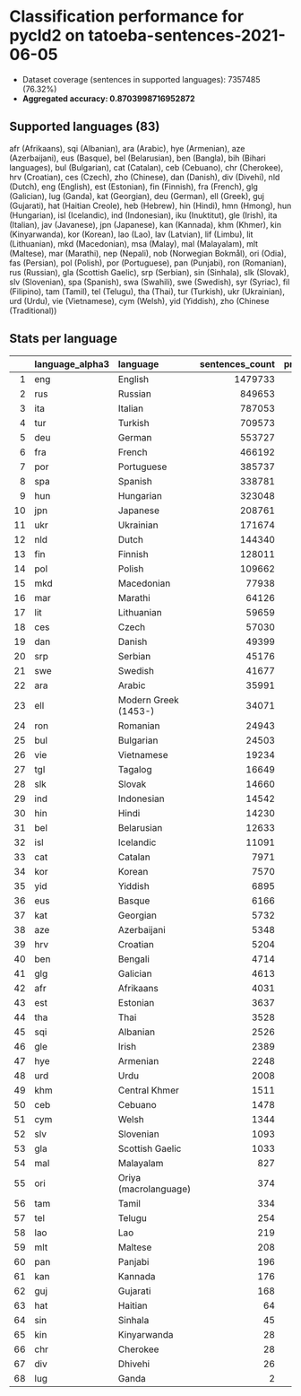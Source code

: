 # Classification performance for pycld2 on tatoeba-sentences-2021-06-05

- Dataset coverage (sentences in supported languages): 7357485 (76.32%)
- **Aggregated accuracy: 0.8703998716952872**

## Supported languages (83)
afr (Afrikaans), sqi (Albanian), ara (Arabic), hye (Armenian), aze (Azerbaijani), eus (Basque), bel (Belarusian), ben (Bangla), bih (Bihari languages), bul (Bulgarian), cat (Catalan), ceb (Cebuano), chr (Cherokee), hrv (Croatian), ces (Czech), zho (Chinese), dan (Danish), div (Divehi), nld (Dutch), eng (English), est (Estonian), fin (Finnish), fra (French), glg (Galician), lug (Ganda), kat (Georgian), deu (German), ell (Greek), guj (Gujarati), hat (Haitian Creole), heb (Hebrew), hin (Hindi), hmn (Hmong), hun (Hungarian), isl (Icelandic), ind (Indonesian), iku (Inuktitut), gle (Irish), ita (Italian), jav (Javanese), jpn (Japanese), kan (Kannada), khm (Khmer), kin (Kinyarwanda), kor (Korean), lao (Lao), lav (Latvian), lif (Limbu), lit (Lithuanian), mkd (Macedonian), msa (Malay), mal (Malayalam), mlt (Maltese), mar (Marathi), nep (Nepali), nob (Norwegian Bokmål), ori (Odia), fas (Persian), pol (Polish), por (Portuguese), pan (Punjabi), ron (Romanian), rus (Russian), gla (Scottish Gaelic), srp (Serbian), sin (Sinhala), slk (Slovak), slv (Slovenian), spa (Spanish), swa (Swahili), swe (Swedish), syr (Syriac), fil (Filipino), tam (Tamil), tel (Telugu), tha (Thai), tur (Turkish), ukr (Ukrainian), urd (Urdu), vie (Vietnamese), cym (Welsh), yid (Yiddish), zho (Chinese (Traditional))

## Stats per language
|    | language_alpha3   | language              |   sentences_count |   precision |   recall |      tp |    fp |      tn |     fn |
|---:|:------------------|:----------------------|------------------:|------------:|---------:|--------:|------:|--------:|-------:|
|  1 | eng               | English               |           1479733 |       0.954 |    0.970 | 1435203 | 68588 | 5809164 |  44530 |
|  2 | rus               | Russian               |            849653 |       0.998 |    0.830 |  705549 |  1667 | 6506165 | 144104 |
|  3 | ita               | Italian               |            787053 |       0.999 |    0.689 |  542549 |   441 | 6569991 | 244504 |
|  4 | tur               | Turkish               |            709573 |       1.000 |    0.923 |  654731 |   189 | 6647723 |  54842 |
|  5 | deu               | German                |            553727 |       1.000 |    0.954 |  528244 |   183 | 6803575 |  25483 |
|  6 | fra               | French                |            466192 |       0.999 |    0.845 |  394106 |   372 | 6890921 |  72086 |
|  7 | por               | Portuguese            |            385737 |       0.981 |    0.865 |  333763 |  6370 | 6965378 |  51974 |
|  8 | spa               | Spanish               |            338781 |       0.994 |    0.798 |  270207 |  1677 | 7017027 |  68574 |
|  9 | hun               | Hungarian             |            323048 |       1.000 |    0.935 |  302013 |   132 | 7034305 |  21035 |
| 10 | jpn               | Japanese              |            208761 |       1.000 |    0.999 |  208635 |     0 | 7148724 |    126 |
| 11 | ukr               | Ukrainian             |            171674 |       0.991 |    0.791 |  135799 |  1168 | 7184643 |  35875 |
| 12 | nld               | Dutch                 |            144340 |       0.994 |    0.820 |  118356 |   662 | 7212483 |  25984 |
| 13 | fin               | Finnish               |            128011 |       0.999 |    0.909 |  116372 |   160 | 7229314 |  11639 |
| 14 | pol               | Polish                |            109662 |       0.999 |    0.926 |  101512 |    75 | 7247748 |   8150 |
| 15 | mkd               | Macedonian            |             77938 |       0.969 |    0.477 |   37213 |  1178 | 7278369 |  40725 |
| 16 | mar               | Marathi               |             64126 |       1.000 |    0.967 |   62024 |    24 | 7293335 |   2102 |
| 17 | lit               | Lithuanian            |             59659 |       0.997 |    0.914 |   54501 |   144 | 7297682 |   5158 |
| 18 | ces               | Czech                 |             57030 |       0.970 |    0.891 |   50816 |  1551 | 7298904 |   6214 |
| 19 | dan               | Danish                |             49399 |       0.877 |    0.698 |   34494 |  4854 | 7303232 |  14905 |
| 20 | srp               | Serbian               |             45176 |       0.246 |    0.564 |   25486 | 77950 | 7234359 |  19690 |
| 21 | swe               | Swedish               |             41677 |       0.996 |    0.761 |   31709 |   135 | 7315673 |   9968 |
| 22 | ara               | Arabic                |             35991 |       1.000 |    0.776 |   27916 |     1 | 7321493 |   8075 |
| 23 | ell               | Modern Greek (1453-)  |             34071 |       1.000 |    1.000 |   34071 |    14 | 7323400 |      0 |
| 24 | ron               | Romanian              |             24943 |       0.963 |    0.811 |   20227 |   787 | 7331755 |   4716 |
| 25 | bul               | Bulgarian             |             24503 |       0.852 |    0.700 |   17140 |  2967 | 7330015 |   7363 |
| 26 | vie               | Vietnamese            |             19234 |       0.995 |    0.991 |   19062 |   103 | 7338148 |    172 |
| 27 | tgl               | Tagalog               |             16649 |       0.988 |    0.789 |   13136 |   166 | 7340670 |   3513 |
| 28 | slk               | Slovak                |             14660 |       0.693 |    0.788 |   11559 |  5110 | 7337715 |   3101 |
| 29 | ind               | Indonesian            |             14542 |       0.865 |    0.775 |   11270 |  1756 | 7341187 |   3272 |
| 30 | hin               | Hindi                 |             14230 |       0.918 |    0.973 |   13848 |  1230 | 7342025 |    382 |
| 31 | bel               | Belarusian            |             12633 |       0.929 |    0.885 |   11176 |   855 | 7343997 |   1457 |
| 32 | isl               | Icelandic             |             11091 |       0.996 |    0.925 |   10261 |    39 | 7346355 |    830 |
| 33 | cat               | Catalan               |              7971 |       0.806 |    0.685 |    5464 |  1317 | 7348197 |   2507 |
| 34 | kor               | Korean                |              7570 |       1.000 |    0.991 |    7500 |     0 | 7349915 |     70 |
| 35 | yid               | Yiddish               |              6895 |       1.000 |    0.937 |    6460 |     0 | 7350590 |    435 |
| 36 | eus               | Basque                |              6166 |       0.972 |    0.893 |    5505 |   158 | 7351161 |    661 |
| 37 | kat               | Georgian              |              5732 |       1.000 |    1.000 |    5731 |     0 | 7351753 |      1 |
| 38 | aze               | Azerbaijani           |              5348 |       0.509 |    0.870 |    4651 |  4486 | 7347651 |    697 |
| 39 | hrv               | Croatian              |              5204 |       0.270 |    0.565 |    2942 |  7957 | 7344324 |   2262 |
| 40 | ben               | Bengali               |              4714 |       1.000 |    0.777 |    3662 |     0 | 7352771 |   1052 |
| 41 | glg               | Galician              |              4613 |       0.292 |    0.668 |    3081 |  7456 | 7345416 |   1532 |
| 42 | afr               | Afrikaans             |              4031 |       0.446 |    0.826 |    3330 |  4132 | 7349322 |    701 |
| 43 | est               | Estonian              |              3637 |       0.908 |    0.752 |    2734 |   278 | 7353570 |    903 |
| 44 | tha               | Thai                  |              3528 |       1.000 |    1.000 |    3528 |     0 | 7353957 |      0 |
| 45 | sqi               | Albanian              |              2526 |       0.962 |    0.909 |    2295 |    91 | 7354868 |    231 |
| 46 | gle               | Irish                 |              2389 |       0.938 |    0.884 |    2112 |   140 | 7354956 |    277 |
| 47 | hye               | Armenian              |              2248 |       1.000 |    1.000 |    2247 |     0 | 7355237 |      1 |
| 48 | urd               | Urdu                  |              2008 |       0.997 |    0.948 |    1903 |     5 | 7355472 |    105 |
| 49 | khm               | Central Khmer         |              1511 |       1.000 |    0.991 |    1498 |     0 | 7355974 |     13 |
| 50 | ceb               | Cebuano               |              1478 |       0.617 |    0.551 |     815 |   506 | 7355501 |    663 |
| 51 | cym               | Welsh                 |              1344 |       0.968 |    0.845 |    1136 |    37 | 7356104 |    208 |
| 52 | slv               | Slovenian             |              1093 |       0.739 |    0.550 |     601 |   212 | 7356180 |    492 |
| 53 | gla               | Scottish Gaelic       |              1033 |       0.927 |    0.909 |     939 |    74 | 7356378 |     94 |
| 54 | mal               | Malayalam             |               827 |       1.000 |    1.000 |     827 |     0 | 7356658 |      0 |
| 55 | ori               | Oriya (macrolanguage) |               374 |       1.000 |    1.000 |     374 |     0 | 7357111 |      0 |
| 56 | tam               | Tamil                 |               334 |       1.000 |    1.000 |     334 |     0 | 7357151 |      0 |
| 57 | tel               | Telugu                |               254 |       1.000 |    1.000 |     254 |     0 | 7357231 |      0 |
| 58 | lao               | Lao                   |               219 |       1.000 |    1.000 |     219 |     0 | 7357266 |      0 |
| 59 | mlt               | Maltese               |               208 |       0.243 |    0.803 |     167 |   520 | 7356757 |     41 |
| 60 | pan               | Panjabi               |               196 |       1.000 |    1.000 |     196 |     0 | 7357289 |      0 |
| 61 | kan               | Kannada               |               176 |       1.000 |    1.000 |     176 |     0 | 7357309 |      0 |
| 62 | guj               | Gujarati              |               168 |       1.000 |    1.000 |     168 |     0 | 7357317 |      0 |
| 63 | hat               | Haitian               |                64 |       0.114 |    0.594 |      38 |   294 | 7357127 |     26 |
| 64 | sin               | Sinhala               |                45 |       1.000 |    1.000 |      45 |     0 | 7357440 |      0 |
| 65 | kin               | Kinyarwanda           |                28 |       0.050 |    0.679 |      19 |   361 | 7357096 |      9 |
| 66 | chr               | Cherokee              |                28 |       1.000 |    0.964 |      27 |     0 | 7357457 |      1 |
| 67 | div               | Dhivehi               |                26 |       1.000 |    1.000 |      26 |     0 | 7357459 |      0 |
| 68 | lug               | Ganda                 |                 2 |       0.032 |    1.000 |       2 |    60 | 7357423 |      0 |